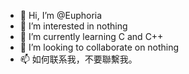 - 👋 Hi, I’m @Euphoria
- 👀 I’m interested in nothing
- 🌱 I’m currently learning C and C++
- 💞️ I’m looking to collaborate on nothing
- 📫 如何联系我，不要聯繫我。

<!---
Euphroia/Euphroia is a ✨ special ✨ repository because its `README.md` (this file) appears on your GitHub profile.
You can click the Preview link to take a look at your changes.
--->
